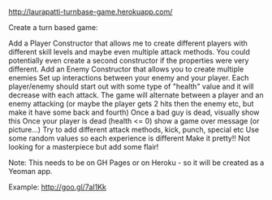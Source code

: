 http://laurapatti-turnbase-game.herokuapp.com/

Create a turn based game:

Add a Player Constructor that allows me to create different players with different skill levels and maybe even multiple attack methods. You could potentially even create a second constructor if the properties were very different.
Add an Enemy Constructor that allows you to create multiple enemies 
Set up interactions between your enemy and your player.
Each player/enemy should start out with some type of "health" value and it will decrease with each attack.
The game will alternate between a player and an enemy attacking (or maybe the player gets 2 hits then the enemy etc, but make it have some back and fourth)
Once a bad guy is dead, visually show this
Once your player is dead (health <= 0) show a game over message (or picture...)
Try to add different attack methods, kick, punch, special etc
Use some random values so each experience is different
Make it pretty!! Not looking for a masterpiece but add some flair!

Note: This needs to be on GH Pages or on Heroku - so it will be created as a Yeoman app.

Example: http://goo.gl/7aI1Kk